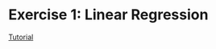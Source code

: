 # Exercise 1: Linear Regression

[Tutorial](https://github.com/PeterWrighten/MachineLearning/blob/main/AndrewNG-ML/ex1-LinearR/ex1.pdf)
